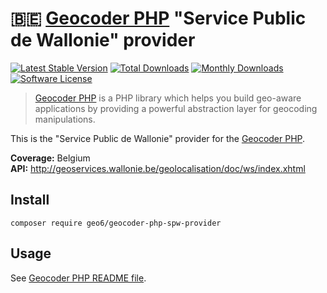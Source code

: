 # :belgium: [Geocoder PHP](https://github.com/geocoder-php/Geocoder) "Service Public de Wallonie" provider

[![Latest Stable Version](https://poser.pugx.org/geo6/geocoder-php-spw-provider/v/stable)](https://packagist.org/packages/geo6/geocoder-php-spw-provider)
[![Total Downloads](https://poser.pugx.org/geo6/geocoder-php-spw-provider/downloads)](https://packagist.org/packages/geo6/geocoder-php-spw-provider)
[![Monthly Downloads](https://poser.pugx.org/geo6/geocoder-php-spw-provider/d/monthly.png)](https://packagist.org/packages/geo6/geocoder-php-spw-provider)
[![Software License](https://img.shields.io/badge/license-MIT-brightgreen.svg)](LICENSE)

> [Geocoder PHP](https://github.com/geocoder-php/Geocoder) is a PHP library which helps you build geo-aware applications by providing a powerful abstraction layer for geocoding manipulations.

This is the "Service Public de Wallonie" provider for the [Geocoder PHP](https://github.com/geocoder-php/Geocoder).

**Coverage:** Belgium  
**API:** <http://geoservices.wallonie.be/geolocalisation/doc/ws/index.xhtml>

## Install

    composer require geo6/geocoder-php-spw-provider

## Usage

See [Geocoder PHP README file](https://github.com/geocoder-php/Geocoder/blob/master/README.md).

